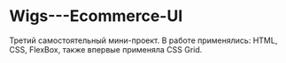 # Wigs---Ecommerce-UI

Третий самостоятельный мини-проект. 
В работе применялись: HTML, CSS, FlexBox, также впервые применяла CSS Grid.  
